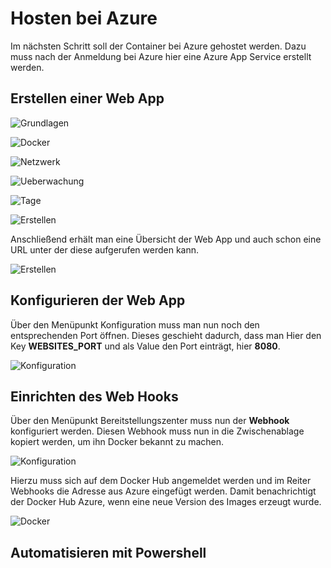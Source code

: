 # Hosten bei Azure

Im nächsten Schritt soll der Container bei Azure gehostet werden. Dazu muss nach der Anmeldung bei Azure hier eine Azure App Service erstellt werden.

## Erstellen einer Web App

![Grundlagen](a1.png)

![Docker](a2.png)

![Netzwerk](a3.png)

![Ueberwachung](a4.png)

![Tage](a5.png)

![Erstellen](a6.png)

Anschließend erhält man eine Übersicht der Web App und auch schon eine URL unter der diese aufgerufen werden kann.

![Erstellen](a7.png)

## Konfigurieren der Web App

Über den Menüpunkt Konfiguration muss man nun noch den entsprechenden Port öffnen. Dieses geschieht dadurch, dass man Hier den Key **WEBSITES_PORT** und als Value den Port einträgt, hier **8080**.

![Konfiguration](a9.png)

## Einrichten des Web Hooks

Über den Menüpunkt Bereitstellungszenter muss nun der **Webhook** konfiguriert werden. Diesen Webhook muss nun in die Zwischenablage kopiert werden, um ihn Docker bekannt zu machen.

![Konfiguration](a8.png)

Hierzu muss sich auf dem Docker Hub angemeldet werden und im Reiter Webhooks die Adresse aus Azure eingefügt werden. Damit benachrichtigt der Docker Hub Azure, wenn eine neue Version des Images erzeugt wurde.

![Docker](a10.png)

## Automatisieren mit Powershell
